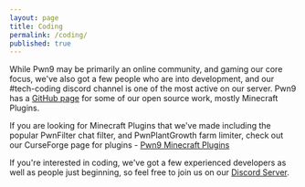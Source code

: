 ```yaml
---
layout: page
title: Coding
permalink: /coding/
published: true
---
```


While Pwn9 may be primarily an online community, and gaming our core focus, we've also got a few people who are into development, and our #tech-coding discord channel is one of the most active on our server. Pwn9 has a [GitHub page](https://github.com/Pwn9 "Pwn9 GitHub") for some of our open source work, mostly Minecraft Plugins.

If you are looking for Minecraft Plugins that we've made including the popular PwnFilter chat filter, and PwnPlantGrowth farm limiter, check out our CurseForge page for plugins - [Pwn9 Minecraft Plugins](https://www.curseforge.com/members/tremor77/projects "Minecraft Plugins")

If you're interested in coding, we've got a few experienced developers as well as people just beginning, so feel free to join us on our [Discord Server](http://discord.pwn9.com).
